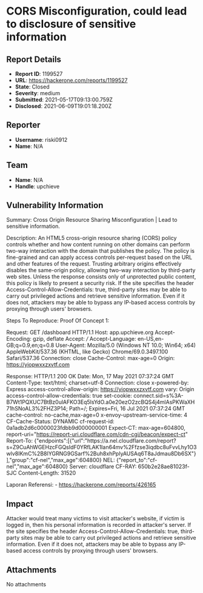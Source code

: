 # CORS Misconfiguration, could lead to disclosure of sensitive information

## Report Details
- **Report ID**: 1199527
- **URL**: https://hackerone.com/reports/1199527
- **State**: Closed
- **Severity**: medium
- **Submitted**: 2021-05-17T09:13:00.759Z
- **Disclosed**: 2021-06-09T19:01:18.200Z

## Reporter
- **Username**: riski0912
- **Name**: N/A

## Team
- **Name**: N/A
- **Handle**: upchieve

## Vulnerability Information
Summary:
Cross Origin Resource Sharing Misconfiguration | Lead to sensitive information.

Description:
An HTML5 cross-origin resource sharing (CORS) policy controls whether and how content running on other domains can perform two-way interaction with the domain that publishes the policy. The policy is fine-grained and can apply access controls per-request based on the URL and other features of the request.
Trusting arbitrary origins effectively disables the same-origin policy, allowing two-way interaction by third-party web sites. Unless the response consists only of unprotected public content, this policy is likely to present a security risk.
If the site specifies the header Access-Control-Allow-Credentials: true, third-party sites may be able to carry out privileged actions and retrieve sensitive information. Even if it does not, attackers may be able to bypass any IP-based access controls by proxying through users' browsers.

Steps To Reproduce:
Proof Of Concept 1:

Request:
GET /dashboard HTTP/1.1
Host: app.upchieve.org
Accept-Encoding: gzip, deflate
Accept: */*
Accept-Language: en-US,en-GB;q=0.9,en;q=0.8
User-Agent: Mozilla/5.0 (Windows NT 10.0; Win64; x64) AppleWebKit/537.36 (KHTML, like Gecko) Chrome/69.0.3497.100 Safari/537.36
Connection: close
Cache-Control: max-age=0
Origin: https://yiopwxxzxvtf.com

Response:
HTTP/1.1 200 OK
Date: Mon, 17 May 2021 07:37:24 GMT
Content-Type: text/html; charset=utf-8
Connection: close
x-powered-by: Express
access-control-allow-origin: https://yiopwxxzxvtf.com
vary: Origin
access-control-allow-credentials: true
set-cookie: connect.sid=s%3A-B7Wt1PQXUC7BtBz0ulAFKO3Eq5IsYdO.a0e20ezO2zcBQS4j4mlAsPKWaXH71hSNoAL3%2FHZ3P14; Path=/; Expires=Fri, 16 Jul 2021 07:37:24 GMT
cache-control: no-cache,max-age=0
x-envoy-upstream-service-time: 4
CF-Cache-Status: DYNAMIC
cf-request-id: 0a1adb2d6c0000023fdbb9d000000001
Expect-CT: max-age=604800, report-uri="https://report-uri.cloudflare.com/cdn-cgi/beacon/expect-ct"
Report-To: {"endpoints":[{"url":"https:\/\/a.nel.cloudflare.com\/report?s=Z9CuAhWGEHzcFGQsIdF0YRfLAK1Ian64mv%2Ffzse3iqdbc8uFvvLhy1O3wlv8IKmC%2B8IYGRNG9GSarf%2Buh8xhPpIyAUSAq6T8aJdmau8Db6SX"}],"group":"cf-nel","max_age":604800}
NEL: {"report_to":"cf-nel","max_age":604800}
Server: cloudflare
CF-RAY: 650b2e28ae81023f-SJC
Content-Length: 31520

Laporan Referensi: - https://hackerone.com/reports/426165

## Impact

Attacker would treat many victims to visit attacker's website, if victim is logged in, then his personal information is recorded in attacker's server.
If the site specifies the header Access-Control-Allow-Credentials: true, third-party sites may be able to carry out privileged actions and retrieve sensitive information. Even if it does not, attackers may be able to bypass any IP-based access controls by proxying through users' browsers.

## Attachments
No attachments
